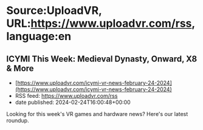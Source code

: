 # Source:UploadVR, URL:https://www.uploadvr.com/rss, language:en

## ICYMI This Week: Medieval Dynasty, Onward, X8 &amp; More
 - [https://www.uploadvr.com/icymi-vr-news-february-24-2024](https://www.uploadvr.com/icymi-vr-news-february-24-2024)
 - RSS feed: https://www.uploadvr.com/rss
 - date published: 2024-02-24T16:00:48+00:00

Looking for this week's VR games and hardware news? Here's our latest roundup.

